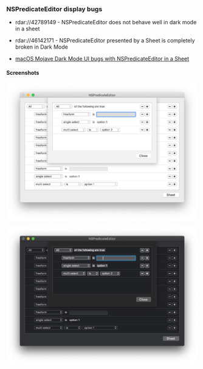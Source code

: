### NSPredicateEditor display bugs

 - rdar://42789149 - NSPredicateEditor does not behave well in dark mode in a sheet

 - rdar://46142171 - NSPredicateEditor presented by a Sheet is completely broken in Dark Mode

 - [macOS Mojave Dark Mode UI bugs with NSPredicateEditor in a Sheet](https://stackoverflow.com/questions/53345734/macos-mojave-dark-mode-ui-bugs-with-nspredicateeditor-in-a-sheet)
 
 #### Screenshots

 ![light mode](screenshot_light.png)

 ![dark mode](screenshot_dark.png)
